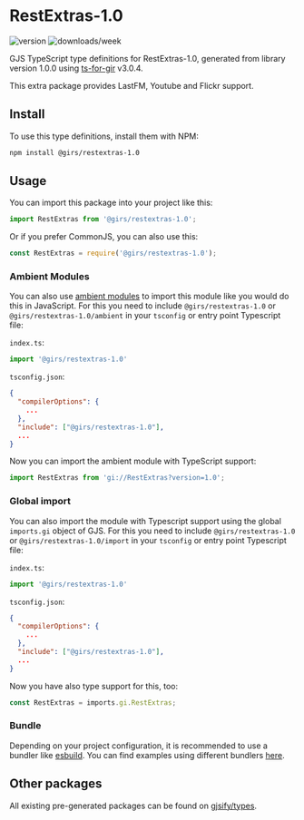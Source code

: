 
# RestExtras-1.0

![version](https://img.shields.io/npm/v/@girs/restextras-1.0)
![downloads/week](https://img.shields.io/npm/dw/@girs/restextras-1.0)


GJS TypeScript type definitions for RestExtras-1.0, generated from library version 1.0.0 using [ts-for-gir](https://github.com/gjsify/ts-for-gir) v3.0.4.

This extra package provides LastFM, Youtube and Flickr support.

## Install

To use this type definitions, install them with NPM:
```bash
npm install @girs/restextras-1.0
```

## Usage

You can import this package into your project like this:
```ts
import RestExtras from '@girs/restextras-1.0';
```

Or if you prefer CommonJS, you can also use this:
```ts
const RestExtras = require('@girs/restextras-1.0');
```

### Ambient Modules

You can also use [ambient modules](https://github.com/gjsify/ts-for-gir/tree/main/packages/cli#ambient-modules) to import this module like you would do this in JavaScript.
For this you need to include `@girs/restextras-1.0` or `@girs/restextras-1.0/ambient` in your `tsconfig` or entry point Typescript file:

`index.ts`:
```ts
import '@girs/restextras-1.0'
```

`tsconfig.json`:
```json
{
  "compilerOptions": {
    ...
  },
  "include": ["@girs/restextras-1.0"],
  ...
}
```

Now you can import the ambient module with TypeScript support: 

```ts
import RestExtras from 'gi://RestExtras?version=1.0';
```

### Global import

You can also import the module with Typescript support using the global `imports.gi` object of GJS.
For this you need to include `@girs/restextras-1.0` or `@girs/restextras-1.0/import` in your `tsconfig` or entry point Typescript file:

`index.ts`:
```ts
import '@girs/restextras-1.0'
```

`tsconfig.json`:
```json
{
  "compilerOptions": {
    ...
  },
  "include": ["@girs/restextras-1.0"],
  ...
}
```

Now you have also type support for this, too:

```ts
const RestExtras = imports.gi.RestExtras;
```

### Bundle

Depending on your project configuration, it is recommended to use a bundler like [esbuild](https://esbuild.github.io/). You can find examples using different bundlers [here](https://github.com/gjsify/ts-for-gir/tree/main/examples).

## Other packages

All existing pre-generated packages can be found on [gjsify/types](https://github.com/gjsify/types).

